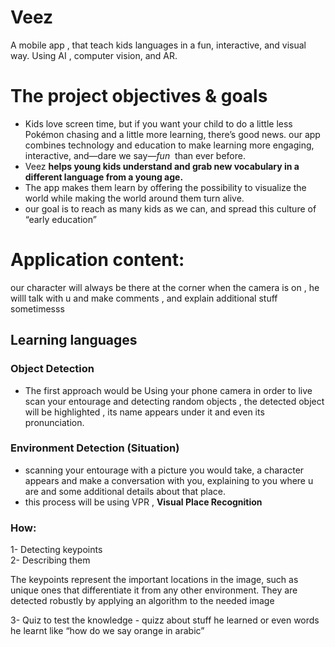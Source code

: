 # Veez
A mobile app , that teach kids languages in a fun, interactive, and visual way. Using AI , computer vision, and AR.


# The project objectives & goals

- Kids love screen time, but if you want your child to do a little less Pokémon chasing and a little more learning, there’s good news. our app combines technology and education to make learning more engaging, interactive, and—dare we say—*fun*
 than ever before.
- Veez **helps young kids understand and grab new vocabulary in a different language from a young age.**
- The app makes them learn by offering the possibility to visualize the world while making the world around them turn alive.
- our goal is to reach as many kids as we can, and spread this culture of “early education”


# Application content:

our character will always be there at the corner when the camera is on , he willl talk with u and make comments , and explain additional stuff sometimesss

## Learning languages

   ### Object Detection
   - The first approach would be Using your phone camera in order to live scan your entourage and detecting random objects , the detected object will be highlighted , its name appears under it and even its pronunciation.
   
   ### Environment Detection (Situation)
   - scanning your entourage with a picture you would take, a character appears and make a conversation with you, explaining to you where u are and some additional details about that place.
   - this process will be using VPR , **Visual Place Recognition**
     
   ### How:
   
   1- Detecting keypoints     
   2- Describing them 
        
   The keypoints represent the important locations in the image, such as unique ones that differentiate it from any other environment. They are detected robustly by applying an algorithm to the needed image 
        
   3- Quiz to test the knowledge
      - quizz about stuff he learned or even words he learnt like “how do we say orange in arabic”
